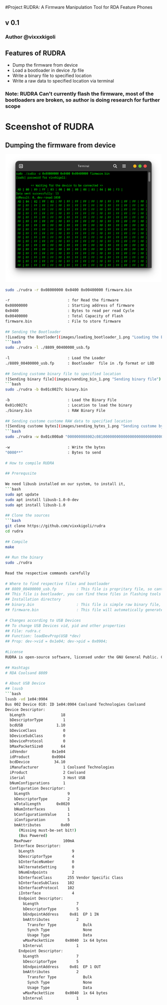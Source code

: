 #Project RUDRA: A Firmware Manipulation Tool for RDA Feature Phones
## v 0.1
### Author @vixxxkigoli

## Features of RUDRA
- Dump the firmware from device
- Load a bootloader in device .fp file
- Write a binary file to specified location
- Write a raw data to specified location via terminal

### Note: RUDRA Can't currently flash the firmware, most of the bootloaders are broken, so author is doing research for further scope

# Sceenshot of RUDRA

## Dumping the firmware from device
![RUDRA Dumping the firmware](images/dumping_firmware_1.png "RUDRA Dumping the firmware")

```bash
sudo ./rudra -r 0x08000000 0x0400 0x00400000 firmware.bin

-r 							: for Read the firmware
0x08000000					: Starting address of firmware
0x0400						: Bytes to read per read Cycle
0x00400000					: Total Capacity of Flash
firmware.bin				: File to store firmware

## Sending the Bootloader
![Loading the Bootloder](images/loading_bootloader_1.png "Loading the Bootloder")
```bash
sudo ./rudra -l ./8809_00400000_usb.fp

-l							: Load the Loader
./8809_00400000_usb.fp		: Bootloader  file in .fp format or LOD

## Sending custome binary file to specified location
![Sending binary file](images/sending_bin_1.png "Sending binary file")
```bash
sudo ./rudra -b 0x01c0027c binary.bin

-b							: Load the Binary File
0x01c0027c					: Location to load the binary
./binary.bin				: RAW Binary File

## Sending custome custome RAW data to specified location
![Sending custome bytes](images/sending_bytes_1.png "Sending custome bytes")
```bash
sudo ./rudra -w 0x01c000a0 "000000008002c08100000000000000000000000000000000"

-w							: Write the bytes
"0000**"					: Bytes to send

# How to compile RUDRA

## Prerequsite

We need libusb installed on our system, to install it,
```bash
sudo apt update
sudo apt install libusb-1.0-0-dev
sudo apt install libusb-1.0

## Clone the sources
```bash
git clone https://github.com/vixxkigoli/rudra
cd rudra

## Compile
make

## Run the binary
sudo ./rudra

Read the respective commands carefully

# Where to find respective files and bootloader
## 8809_00400000_usb.fp			: This file is propritary file, so cant share it
## This file is bootloader, you can find these files in flashing tools and Miracle Box or CM2/RDA 
## Installation directory
## binary.bin					: This file is simple raw binary file, you can read firmware and store it
## firmware.bin					: This file will automatically generate while reading firmware

# Changes according to USB Devices
## To change USB Devices vid, pid and other properties
## File: rudra.c
## Function: loadDevProp(USB *dev)
## Prop: dev->vid = 0x1e04; dev->pid = 0x0904;

#License
RUDRA is open-source software, licensed under the GNU General Public. Contributions and suggestions are welcome!

## Hashtags
# RDA Coolsand 8809 

# About USB Device
## lsusb
```bash
lsusb -vd 1e04:0904
Bus 002 Device 010: ID 1e04:0904 Coolsand Technologies Coolsand
Device Descriptor:
  bLength                18
  bDescriptorType         1
  bcdUSB               1.10
  bDeviceClass            0 
  bDeviceSubClass         0 
  bDeviceProtocol         0 
  bMaxPacketSize0        64
  idVendor           0x1e04 
  idProduct          0x0904 
  bcdDevice           34.10
  iManufacturer           1 Coolsand Technologies
  iProduct                2 Coolsand
  iSerial                 3 Host USB
  bNumConfigurations      1
  Configuration Descriptor:
    bLength                 9
    bDescriptorType         2
    wTotalLength       0x0020
    bNumInterfaces          1
    bConfigurationValue     1
    iConfiguration          5 
    bmAttributes         0x00
      (Missing must-be-set bit!)
      (Bus Powered)
    MaxPower              100mA
    Interface Descriptor:
      bLength                 9
      bDescriptorType         4
      bInterfaceNumber        0
      bAlternateSetting       0
      bNumEndpoints           2
      bInterfaceClass       255 Vendor Specific Class
      bInterfaceSubClass    102 
      bInterfaceProtocol    102 
      iInterface              4 
      Endpoint Descriptor:
        bLength                 7
        bDescriptorType         5
        bEndpointAddress     0x81  EP 1 IN
        bmAttributes            2
          Transfer Type            Bulk
          Synch Type               None
          Usage Type               Data
        wMaxPacketSize     0x0040  1x 64 bytes
        bInterval               1
      Endpoint Descriptor:
        bLength                 7
        bDescriptorType         5
        bEndpointAddress     0x01  EP 1 OUT
        bmAttributes            2
          Transfer Type            Bulk
          Synch Type               None
          Usage Type               Data
        wMaxPacketSize     0x0040  1x 64 bytes
        bInterval               1

